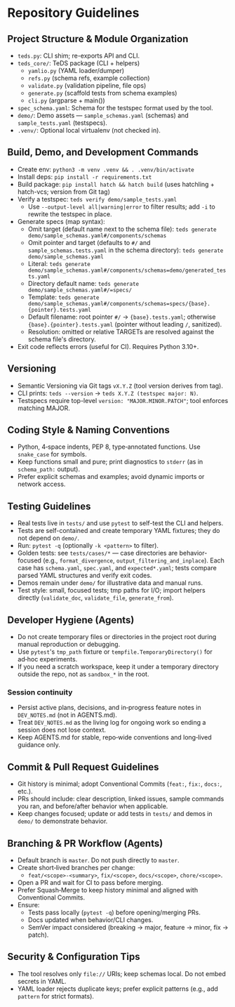 # Repository Guidelines

## Project Structure & Module Organization
- `teds.py`: CLI shim; re-exports API and CLI.
- `teds_core/`: TeDS package (CLI + helpers)
  - `yamlio.py` (YAML loader/dumper)
  - `refs.py` (schema refs, example collection)
  - `validate.py` (validation pipeline, file ops)
  - `generate.py` (scaffold tests from schema examples)
  - `cli.py` (argparse + main())
- `spec_schema.yaml`: Schema for the testspec format used by the tool.
- `demo/`: Demo assets — `sample_schemas.yaml` (schemas) and `sample_tests.yaml` (testspecs).
- `.venv/`: Optional local virtualenv (not checked in).

## Build, Demo, and Development Commands
- Create env: `python3 -m venv .venv && . .venv/bin/activate`
- Install deps: `pip install -r requirements.txt`
- Build package: `pip install hatch && hatch build` (uses hatchling + hatch-vcs; version from Git tag)
- Verify a testspec: `teds verify demo/sample_tests.yaml`
  - Use `--output-level all|warning|error` to filter results; add `-i` to rewrite the testspec in place.
- Generate specs (map syntax):
  - Omit target (default name next to the schema file): `teds generate demo/sample_schemas.yaml#/components/schemas`
  - Omit pointer and target (defaults to `#/` and `sample_schemas.tests.yaml` in the schema directory): `teds generate demo/sample_schemas.yaml`
  - Literal: `teds generate demo/sample_schemas.yaml#/components/schemas=demo/generated_tests.yaml`
  - Directory default name: `teds generate demo/sample_schemas.yaml#/=specs/`
  - Template: `teds generate demo/sample_schemas.yaml#/components/schemas=specs/{base}.{pointer}.tests.yaml`
  - Default filename: root pointer `#/` → `{base}.tests.yaml`; otherwise `{base}.{pointer}.tests.yaml` (pointer without leading `/`, sanitized).
  - Resolution: omitted or relative TARGETs are resolved against the schema file's directory.
- Exit code reflects errors (useful for CI). Requires Python 3.10+.

## Versioning
- Semantic Versioning via Git tags `vX.Y.Z` (tool version derives from tag).
- CLI prints: `teds --version` → `teds X.Y.Z (testspec major: N)`.
- Testspecs require top-level `version: "MAJOR.MINOR.PATCH"`; tool enforces matching MAJOR.

## Coding Style & Naming Conventions
- Python, 4‑space indents, PEP 8, type‑annotated functions. Use `snake_case` for symbols.
- Keep functions small and pure; print diagnostics to `stderr` (as in `schema_path:` output).
- Prefer explicit schemas and examples; avoid dynamic imports or network access.

## Testing Guidelines
- Real tests live in `tests/` and use `pytest` to self-test the CLI and helpers.
- Tests are self-contained and create temporary YAML fixtures; they do not depend on `demo/`.
- Run: `pytest -q` (optionally `-k <pattern>` to filter).
- Golden tests: see `tests/cases/*` — case directories are behavior-focused (e.g., `format_divergence`, `output_filtering_and_inplace`). Each case has `schema.yaml`, `spec.yaml`, and `expected*.yaml`; tests compare parsed YAML structures and verify exit codes.
- Demos remain under `demo/` for illustrative data and manual runs.
- Test style: small, focused tests; tmp paths for I/O; import helpers directly (`validate_doc`, `validate_file`, `generate_from`).

## Developer Hygiene (Agents)
- Do not create temporary files or directories in the project root during manual reproduction or debugging.
- Use `pytest`'s `tmp_path` fixture or `tempfile.TemporaryDirectory()` for ad‑hoc experiments.
- If you need a scratch workspace, keep it under a temporary directory outside the repo, not as `sandbox_*` in the root.

### Session continuity
- Persist active plans, decisions, and in‑progress feature notes in `DEV_NOTES.md` (not in AGENTS.md).
- Treat `DEV_NOTES.md` as the living log for ongoing work so ending a session does not lose context.
- Keep AGENTS.md for stable, repo‑wide conventions and long‑lived guidance only.

## Commit & Pull Request Guidelines
- Git history is minimal; adopt Conventional Commits (`feat:`, `fix:`, `docs:`, etc.).
- PRs should include: clear description, linked issues, sample commands you ran, and before/after behavior when applicable.
- Keep changes focused; update or add tests in `tests/` and demos in `demo/` to demonstrate behavior.

## Branching & PR Workflow (Agents)
- Default branch is `master`. Do not push directly to `master`.
- Create short‑lived branches per change:
  - `feat/<scope>-<summary>`, `fix/<scope>`, `docs/<scope>`, `chore/<scope>`.
- Open a PR and wait for CI to pass before merging.
- Prefer Squash‑Merge to keep history minimal and aligned with Conventional Commits.
- Ensure:
  - Tests pass locally (`pytest -q`) before opening/merging PRs.
  - Docs updated when behavior/CLI changes.
  - SemVer impact considered (breaking → major, feature → minor, fix → patch).

## Security & Configuration Tips
- The tool resolves only `file://` URIs; keep schemas local. Do not embed secrets in YAML.
- YAML loader rejects duplicate keys; prefer explicit patterns (e.g., add `pattern` for strict formats).
